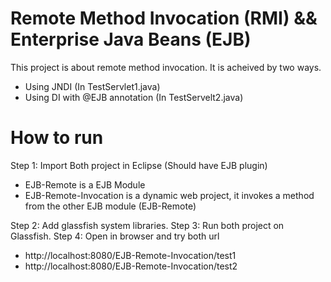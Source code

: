 # Remote Method Invocation (RMI) && Enterprise Java Beans (EJB)

This project is about remote method invocation. It is acheived by two ways. 
- Using JNDI (In TestServlet1.java)
- Using DI with @EJB annotation (In TestServelt2.java)

# How to run

Step 1: Import Both project in Eclipse (Should have EJB plugin)
- EJB-Remote is a EJB Module 
- EJB-Remote-Invocation is a dynamic web project, it invokes a method from the other EJB module (EJB-Remote)

Step 2: Add glassfish system libraries.
Step 3: Run both project on Glassfish.
Step 4: Open in browser and try both url 
- http://localhost:8080/EJB-Remote-Invocation/test1
- http://localhost:8080/EJB-Remote-Invocation/test2


